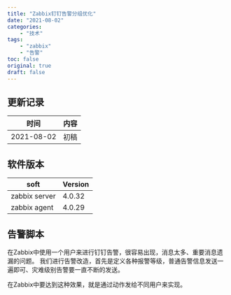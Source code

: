 ```yaml
---
title: "Zabbix钉钉告警分组优化"
date: "2021-08-02"
categories:
    - "技术"
tags:
    - "zabbix"
    - "告警"
toc: false
original: true
draft: false
---
```


## 更新记录

| 时间       | 内容 |
| ---------- | ---- |
| 2021-08-02 | 初稿 |


## 软件版本

| soft          | Version |
| ------------- | ------- |
| zabbix server | 4.0.32  |
| zabbix agent  | 4.0.29  |

## 告警脚本

在Zabbix中使用一个用户来进行钉钉告警，很容易出现，消息太多、重要消息遗漏的问题。
我们进行告警改造，首先是定义各种报警等级，普通告警信息发送一遍即可、灾难级别告警要一直不断的发送。

在Zabbix中要达到这种效果，就是通过动作发给不同用户来实现。

``` zsh

```
